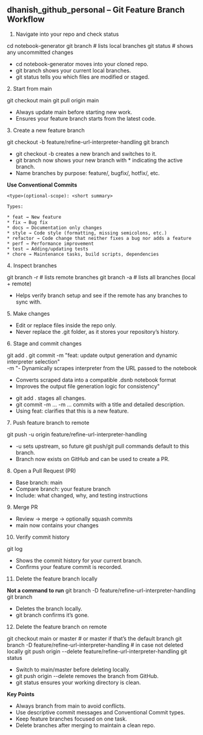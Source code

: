 ## dhanish_github_personal – Git Feature Branch Workflow

1. Navigate into your repo and check status

  cd notebook-generator
  git branch          # lists local branches
  git status          # shows any uncommitted changes
  
  * cd notebook-generator moves into your cloned repo.
  * git branch shows your current local branches.
  * git status tells you which files are modified or staged.

2️. Start from main

  git checkout main
  git pull origin main
  
  * Always update main before starting new work.
  * Ensures your feature branch starts from the latest code.

3️. Create a new feature branch

  git checkout -b feature/refine-url-interpreter-handling
  git branch
  
  * git checkout -b <branch> creates a new branch and switches to it.
  * git branch now shows your new branch with * indicating the active branch.
  * Name branches by purpose: feature/, bugfix/, hotfix/, etc.

  **Use Conventional Commits**

    <type>(optional-scope): <short summary>
    
    Types:
    
    * feat → New feature
    * fix → Bug fix
    * docs → Documentation only changes
    * style → Code style (formatting, missing semicolons, etc.)
    * refactor → Code change that neither fixes a bug nor adds a feature
    * perf → Performance improvement
    * test → Adding/updating tests
    * chore → Maintenance tasks, build scripts, dependencies


4️. Inspect branches

  git branch -r       # lists remote branches
  git branch -a       # lists all branches (local + remote)
  
  * Helps verify branch setup and see if the remote has any branches to sync with.


5️. Make changes
  
  * Edit or replace files inside the repo only.
  * Never replace the .git folder, as it stores your repository’s history.

6️. Stage and commit changes

  git add .
  git commit -m "feat: update output generation and dynamic interpreter selection" \
             -m "- Dynamically scrapes interpreter from the URL passed to the notebook
  - Converts scraped data into a compatible .dsnb notebook format
  - Improves the output file generation logic for consistency"
  
  * git add . stages all changes.
  * git commit -m ... -m ... commits with a title and detailed description.
  * Using feat: clarifies that this is a new feature.

7️. Push feature branch to remote

  git push -u origin feature/refine-url-interpreter-handling
  
  * -u sets upstream, so future git push/git pull commands default to this branch.
  * Branch now exists on GitHub and can be used to create a PR.

8️. Open a Pull Request (PR)

  * Base branch: main
  * Compare branch: your feature branch
  * Include: what changed, why, and testing instructions

9️. Merge PR

  * Review → merge → optionally squash commits
  * main now contains your changes

10. Verify commit history

  git log

  * Shows the commit history for your current branch.
  * Confirms your feature commit is recorded.

11. Delete the feature branch locally

  **Not a command to run**
  git branch -D feature/refine-url-interpreter-handling
  git branch
  
  * Deletes the branch locally.
  * git branch confirms it’s gone.

12. Delete the feature branch on remote

  git checkout main or master   # or master if that’s the default branch
  git branch -D feature/refine-url-interpreter-handling  # in case not deleted locally
  git push origin --delete feature/refine-url-interpreter-handling
  git status
  
  * Switch to main/master before deleting locally.
  * git push origin --delete removes the branch from GitHub.
  * git status ensures your working directory is clean.

**Key Points**

* Always branch from main to avoid conflicts.
* Use descriptive commit messages and Conventional Commit types.
* Keep feature branches focused on one task.
* Delete branches after merging to maintain a clean repo.

